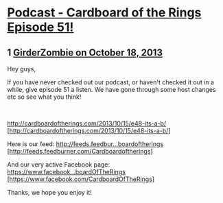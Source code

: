 # [Podcast - Cardboard of the Rings Episode 51!](https://community.fantasyflightgames.com/topic/92305-podcast-cardboard-of-the-rings-episode-51/)

## 1 [GirderZombie on October 18, 2013](https://community.fantasyflightgames.com/topic/92305-podcast-cardboard-of-the-rings-episode-51/?do=findComment&comment=891804)

Hey guys,

If you have never checked out our podcast, or haven't checked it out in a while, give episode 51 a listen. We have gone through some host changes etc so see what you think!

 

http://cardboardoftherings.com/2013/10/15/e48-its-a-b/ [http://cardboardoftherings.com/2013/10/15/e48-its-a-b/]

Here is our feed:
http://feeds.feedbur...boardoftherings [http://feeds.feedburner.com/Cardboardoftherings]

And our very active Facebook page:
https://www.facebook...boardOfTheRings [https://www.facebook.com/CardboardOfTheRings]

Thanks, we hope you enjoy it!

 

